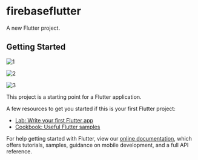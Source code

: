 # firebaseflutter

A new Flutter project.

## Getting Started
![1](https://user-images.githubusercontent.com/89897348/171009130-98bfbde8-9048-4e77-bab9-89a156794cca.jpeg)

![2](https://user-images.githubusercontent.com/89897348/171009091-4e7c8433-2ddf-4e39-8c06-ffd26ad7a9f3.jpeg)

![3](https://user-images.githubusercontent.com/89897348/171009072-3c948fba-9b2a-47e4-a1c3-3ac89d03118a.jpeg)

This project is a starting point for a Flutter application.

A few resources to get you started if this is your first Flutter project:

- [Lab: Write your first Flutter app](https://flutter.dev/docs/get-started/codelab)
- [Cookbook: Useful Flutter samples](https://flutter.dev/docs/cookbook)

For help getting started with Flutter, view our
[online documentation](https://flutter.dev/docs), which offers tutorials,
samples, guidance on mobile development, and a full API reference.
